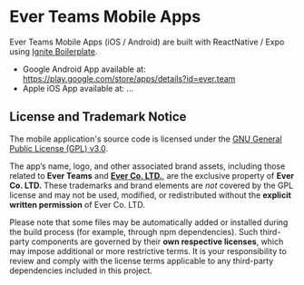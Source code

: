 # Ever Teams Mobile Apps

Ever Teams Mobile Apps (iOS / Android) are built with ReactNative / Expo using [Ignite Boilerplate](https://github.com/infinitered/ignite).

- Google Android App available at: <https://play.google.com/store/apps/details?id=ever.team>
- Apple iOS App available at: ...

## License and Trademark Notice

The mobile application's source code is licensed under the [GNU General Public License (GPL) v3.0](https://www.gnu.org/licenses/gpl-3.0.txt).

The app’s name, logo, and other associated brand assets, including those related to **Ever Teams** and **[Ever Co. LTD.](https://ever.co)**, are the exclusive property of **Ever Co. LTD.** These trademarks and brand elements are *not* covered by the GPL license and may not be used, modified, or redistributed without the **explicit written permission** of Ever Co. LTD.

Please note that some files may be automatically added or installed during the build process (for example, through npm dependencies). Such third-party components are governed by their **own respective licenses**, which may impose additional or more restrictive terms. It is your responsibility to review and comply with the license terms applicable to any third-party dependencies included in this project.
